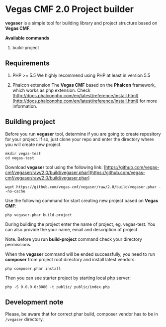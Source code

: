 Vegas CMF 2.0 Project builder
=========================

**vegaser** is a simple tool for building library and project structure based on **Vegas CMF**.

**Available commands**

1. build-project


Requirements
------------
1. PHP >= 5.5
We highly recommend using PHP at least in version 5.5

2. Phalcon extension
The **Vegas CMF** based on the **Phalcon** framework, which works as php extension.
Check [http://docs.phalconphp.com/en/latest/reference/install.html](http://docs.phalconphp.com/en/latest/reference/install.html) for more information.


Building project
----------------
Before you run **vegaser** tool, determine if you are going to create repository for your project.
If so, just clone your repo and enter the directory where you will create new project.

```
mkdir vegas-test
cd vegas-test
```

Download **vegaser** tool using the following link: [https://github.com/vegas-cmf/vegaser/raw/2.0/build/vegaser.phar](https://github.com/vegas-cmf/vegaser/raw/2.0/build/vegaser.phar)
```
wget https://github.com/vegas-cmf/vegaser/raw/2.0/build/vegaser.phar --no-cache
```

Use the following command for start creating new project based on **Vegas CMF**:
```
php vegaser.phar build-project
```

During building the project enter the name of project, eg. vegas-test. You can also provide the your name, email and description of project.

Note. Before you run **build-project** command check your directory permissions.

When the **vegaser** command will be ended successfully, you need to run **composer** from project root directory and install
latest vendors:
```
php composer.phar install
```

Then you can see starter project by starting local php server:
```
php -S 0.0.0.0:8080 -t public/ public/index.php
```

Development note
-----------------
Please, be aware that for correct phar build, composer vendor has to be in ```/vegaser``` directory.
